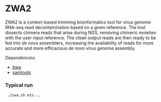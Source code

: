 # ZWA2
ZWA2 is a context-based trimming bioinformatics tool for virus genome RNA-seq read decontamination based on a given reference. The tool dissects chimera reads that arise during NGS, removing chimeric moieties with the user input reference. The clean output reads are then ready to be fed into _de novo_ assemblers, increasing the availability of reads for more accurate and more efficacious _de novo_ virus genome assembly.

_Dependencies:_
- [bwa](http://bio-bwa.sourceforge.net/)
- [samtools](http://www.htslib.org/)

### Typical run

` ./zwa.sh etc...`
